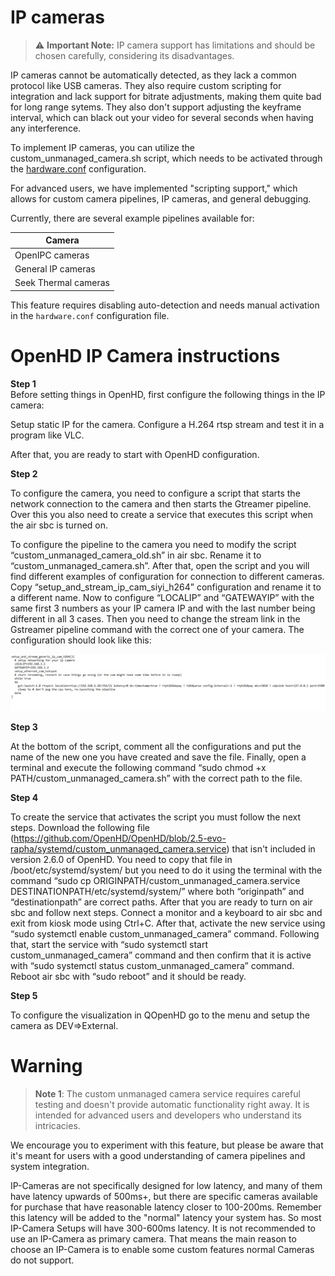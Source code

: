 # IP cameras

> :warning: **Important Note:** IP camera support has limitations and should be chosen carefully, considering its disadvantages.

IP cameras cannot be automatically detected, as they lack a common protocol like USB cameras. They also require custom scripting for integration and lack support for bitrate adjustments, making them quite bad for long range sytems. They also don't support adjusting the keyframe interval, which can black out your video for several seconds when having any interference.

To implement IP cameras, you can utilize the custom_unmanaged_camera.sh script, which needs to be activated through the [hardware.conf](../hardware.conf.md) configuration.

For advanced users, we have implemented "scripting support," which allows for custom camera pipelines, IP cameras, and general debugging.

Currently, there are several example pipelines available for:

| Camera                |
| --------------------- |
| OpenIPC cameras       |
| General IP cameras    |
| Seek Thermal cameras  |

This feature requires disabling auto-detection and needs manual activation in the `hardware.conf` configuration file.

# OpenHD IP Camera instructions

**Step 1**  
Before setting things in OpenHD, first configure the following things in the IP camera:

Setup static IP for the camera.
Configure a H.264 rtsp stream and test it in a program like VLC.

After that, you are ready to start with OpenHD configuration.

**Step 2** 

To configure the camera, you need to configure a script that starts the network connection to the camera and then starts the Gtreamer pipeline. Over this you also need to create a service that executes this script when the air sbc is turned on.

To configure the pipeline to the camera you need to modify the script “custom_unmanaged_camera_old.sh” in air sbc. Rename it to “custom_unmanaged_camera.sh”. After that, open the script and you will find different examples of configuration for connection to different cameras. Copy “setup_and_stream_ip_cam_siyi_h264” configuration and rename it to a different name. Now to configure “LOCALIP” and “GATEWAYIP” with the same first 3 numbers as your IP camera IP and with the last number being different in all 3 cases. Then you need to change the stream link in the Gstreamer pipeline command with the correct one of your camera. The configuration should look like this:

![IP example](../../.gitbook/assets/IP_example.jpg)

**Step 3** 

At the bottom of the script, comment all the configurations and put the name of the new one you have created and save the file. Finally, open a terminal and execute the following command “sudo chmod +x PATH/custom_unmanaged_camera.sh” with the correct path to the file.

**Step 4** 

To create the service that activates the script you must follow the next steps. Download the following file (https://github.com/OpenHD/OpenHD/blob/2.5-evo-rapha/systemd/custom_unmanaged_camera.service) that isn't included in version 2.6.0 of OpenHD. You need to copy that file in /boot/etc/systemd/system/ but you need to do it using the terminal with the command “sudo cp ORIGINPATH/custom_unmanaged_camera.service DESTINATIONPATH/etc/systemd/system/” where both “originpath” and “destinationpath” are correct paths. After that you are ready to turn on air sbc and follow next steps. Connect a monitor and a keyboard to air sbc and exit from kiosk mode using Ctrl+C. After that, activate the new service using “sudo systemctl enable custom_unmanaged_camera” command. Following that, start the service with “sudo systemctl start custom_unmanaged_camera” command and then confirm that it is active with “sudo systemctl status custom_unmanaged_camera” command. Reboot air sbc with “sudo reboot” and it should be ready.

**Step 5** 

To configure the visualization in QOpenHD go to the menu and setup the camera as DEV=>External.

# Warning

> **Note 1**: The custom unmanaged camera service requires careful testing and doesn't provide automatic functionality right away. It is intended for advanced users and developers who understand its intricacies.

We encourage you to experiment with this feature, but please be aware that it's meant for users with a good understanding of camera pipelines and system integration.



IP-Cameras are not specifically designed for low latency, and many of them have latency upwards of 500ms+, but there are specific cameras available for purchase that have reasonable latency closer to 100-200ms. Remember this latency will be added to the "normal" latency your system has. So most IP-Camera Setups will have 300-600ms latency. It is not recommended to use an IP-Camera as primary camera.
That means the main reason to choose an IP-Camera is to enable some custom features normal Cameras do not support.
